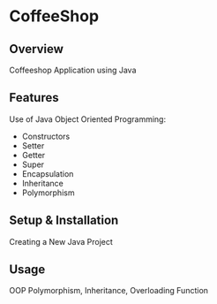 # CoffeeShop

## Overview
Coffeeshop Application using Java

## Features
Use of Java Object Oriented Programming:
- Constructors
- Setter
- Getter
- Super
- Encapsulation
- Inheritance
- Polymorphism


## Setup & Installation 
Creating a New Java Project

## Usage
OOP Polymorphism, Inheritance, Overloading Function

